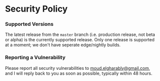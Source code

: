 # Security Policy

### Supported Versions

The latest release from the `master` branch (i.e. production release, not beta or alpha) is the currently supported release.
Only one release is supported at a moment; we don't have seperate edge/nightly builds.

### Reporting a Vulnerability

Please report all security vulnerabilities to moud.elgharably@gmail.com, and I will reply back to you as soon as possible, typically within 48 hours.
